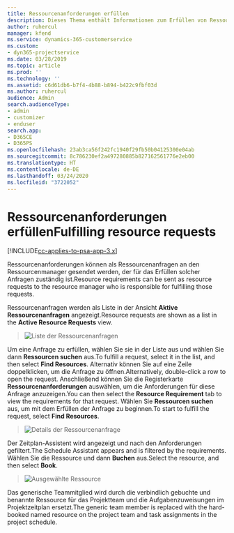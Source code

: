 ```yaml
---
title: Ressourcenanforderungen erfüllen
description: Dieses Thema enthält Informationen zum Erfüllen von Ressourcenanforderungen.
author: ruhercul
manager: kfend
ms.service: dynamics-365-customerservice
ms.custom:
- dyn365-projectservice
ms.date: 03/28/2019
ms.topic: article
ms.prod: ''
ms.technology: ''
ms.assetid: c6d61db6-b7f4-4b88-b894-b422c9fbf03d
ms.author: ruhercul
audience: Admin
search.audienceType:
- admin
- customizer
- enduser
search.app:
- D365CE
- D365PS
ms.openlocfilehash: 23ab3ca56f242fc1940f29fb50b04125300e04ab
ms.sourcegitcommit: 8c786230ef2a497280885b827162561776e2eb00
ms.translationtype: HT
ms.contentlocale: de-DE
ms.lasthandoff: 03/24/2020
ms.locfileid: "3722052"
---
```

# <a name="fulfilling-resource-requests"></a><span data-ttu-id="abb15-103">Ressourcenanforderungen erfüllen</span><span class="sxs-lookup"><span data-stu-id="abb15-103">Fulfilling resource requests</span></span>

[!INCLUDE[cc-applies-to-psa-app-3.x](../includes/cc-applies-to-psa-app-3x.md)]

<span data-ttu-id="abb15-104">Ressourcenanforderungen können als Ressourcenanfragen an den Ressourcenmanager gesendet werden, der für das Erfüllen solcher Anfragen zuständig ist.</span><span class="sxs-lookup"><span data-stu-id="abb15-104">Resource requirements can be sent as resource requests to the resource manager who is responsible for fulfilling those requests.</span></span>

<span data-ttu-id="abb15-105">Ressourcenanfragen werden als Liste in der Ansicht **Aktive Ressourcenanfragen** angezeigt.</span><span class="sxs-lookup"><span data-stu-id="abb15-105">Resource requests are shown as a list in the **Active Resource Requests** view.</span></span>

> ![Liste der Ressourcenanfragen](media/Resource-Management-image59.png)

<span data-ttu-id="abb15-107">Um eine Anfrage zu erfüllen, wählen Sie sie in der Liste aus und wählen Sie dann **Ressourcen suchen** aus.</span><span class="sxs-lookup"><span data-stu-id="abb15-107">To fulfill a request, select it in the list, and then select **Find Resources**.</span></span> <span data-ttu-id="abb15-108">Alternativ können Sie auf eine Zeile doppelklicken, um die Anfrage zu öffnen.</span><span class="sxs-lookup"><span data-stu-id="abb15-108">Alternatively, double-click a row to open the request.</span></span> <span data-ttu-id="abb15-109">Anschließend können Sie die Registerkarte **Ressourcenanforderungen** auswählen, um die Anforderungen für diese Anfrage anzuzeigen.</span><span class="sxs-lookup"><span data-stu-id="abb15-109">You can then select the **Resource Requirement** tab to view the requirements for that request.</span></span> <span data-ttu-id="abb15-110">Wählen Sie **Ressourcen suchen** aus, um mit dem Erfüllen der Anfrage zu beginnen.</span><span class="sxs-lookup"><span data-stu-id="abb15-110">To start to fulfill the request, select **Find Resources**.</span></span>

> ![Details der Ressourcenanfrage](media/Resource-Management-image60.png)

<span data-ttu-id="abb15-112">Der Zeitplan-Assistent wird angezeigt und nach den Anforderungen gefiltert.</span><span class="sxs-lookup"><span data-stu-id="abb15-112">The Schedule Assistant appears and is filtered by the requirements.</span></span> <span data-ttu-id="abb15-113">Wählen Sie die Ressource und dann **Buchen** aus.</span><span class="sxs-lookup"><span data-stu-id="abb15-113">Select the resource, and then select **Book**.</span></span>

> ![Ausgewählte Ressource](media/Resource-Management-image61.png)

<span data-ttu-id="abb15-115">Das generische Teammitglied wird durch die verbindlich gebuchte und benannte Ressource für das Projektteam und die Aufgabenzuweisungen im Projektzeitplan ersetzt.</span><span class="sxs-lookup"><span data-stu-id="abb15-115">The generic team member is replaced with the hard-booked named resource on the project team and task assignments in the project schedule.</span></span>
